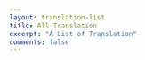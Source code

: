 ```yaml
---
layout: translation-list
title: All Translation
excerpt: "A List of Translation"
comments: false
---
```

